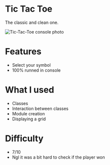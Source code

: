 # Tic Tac Toe
The classic and clean one.

<img src="https://i.imgur.com/EwSHw4s.png" alt="Tic-Tac-Toe console photo">

# Features
- Select your symbol
- 100% runned in console

# What I used
- Classes
- Interaction between classes
- Module creation
- Displaying a grid

# Difficulty
- 7/10
- Ngl it was a bit hard to check if the player won

